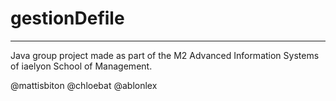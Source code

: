 # gestionDefile
___
Java group project made as part of the M2 Advanced Information Systems of iaelyon School of Management.

@mattisbiton @chloebat @ablonlex
